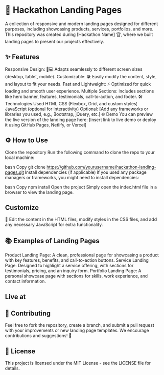 # 🚀 Hackathon Landing Pages
A collection of responsive and modern landing pages designed for different purposes, including showcasing products, services, portfolios, and more. This repository was created during [Hackathon Name] 🏆, where we built landing pages to present our projects effectively.

## ✨ Features
Responsive Design: 📱💻 Adapts seamlessly to different screen sizes (desktop, tablet, mobile).
Customizable: 🛠️ Easily modify the content, style, and layout to fit your needs.
Fast and Lightweight: ⚡ Optimized for quick loading and smooth user experience.
Multiple Sections: Includes sections like hero banner, features, testimonials, call-to-action, and footer.
🛠️ Technologies Used
HTML
CSS (Flexbox, Grid, and custom styles)
JavaScript (optional for interactivity)
Optional: [Add any frameworks or libraries you used, e.g., Bootstrap, jQuery, etc.]
🌐 Demo
You can preview the live version of the landing page here:
[Insert link to live demo or deploy it using GitHub Pages, Netlify, or Vercel]

## ⚙️ How to Use
Clone the repository
Run the following command to clone the repo to your local machine:

bash
Copy
git clone https://github.com/yourusername/hackathon-landing-pages.git
Install dependencies (if applicable)
If you used any package managers or frameworks, you might need to install dependencies:

bash
Copy
npm install
Open the project
Simply open the index.html file in a browser to view the landing page.

## Customize
📝 Edit the content in the HTML files, modify styles in the CSS files, and add any necessary JavaScript for extra functionality.

## 📚 Examples of Landing Pages
Product Landing Page: A clean, professional page for showcasing a product with key features, benefits, and call-to-action buttons.
Service Landing Page: Designed to highlight a service offering, with sections for testimonials, pricing, and an inquiry form.
Portfolio Landing Page: A personal showcase page with sections for skills, work experience, and contact information.

## Live at 


## 🤝 Contributing
Feel free to fork the repository, create a branch, and submit a pull request with your improvements or new landing page templates. We encourage contributions and suggestions! 🎉

## 📜 License
This project is licensed under the MIT License - see the LICENSE file for details.
